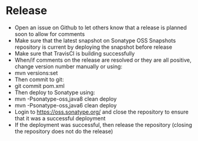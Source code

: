 # Release

* Open an issue on Github to let others know that a release is planned soon to allow for comments
* Make sure that the latest snapshot on Sonatype OSS Snapshots repository is current by deploying the snapshot before release
* Make sure that TravisCI is building successfully
* When/if comments on the release are resolved or they are all positive, change version number manually or using:
 * mvn versions:set
* Then commit to git:
 * git commit pom.xml
* Then deploy to Sonatype using:
 * mvn -Psonatype-oss,java8 clean deploy
 * mvn -Psonatype-oss,java6 clean deploy
* Login to https://oss.sonatype.org/ and close the repository to ensure that it was a successful deployment
* If the deployment was successful, then release the repository (closing the repository does not do the release)
